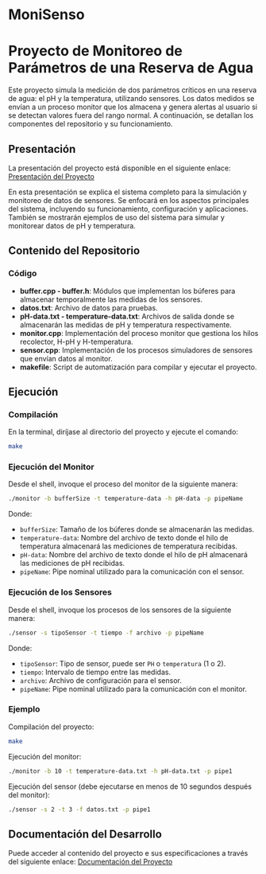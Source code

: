 # MoniSenso

# Proyecto de Monitoreo de Parámetros de una Reserva de Agua

Este proyecto simula la medición de dos parámetros críticos en una reserva de agua: el pH y la temperatura, utilizando sensores. Los datos medidos se envían a un proceso monitor que los almacena y genera alertas al usuario si se detectan valores fuera del rango normal. A continuación, se detallan los componentes del repositorio y su funcionamiento.

## Presentación
La presentación del proyecto está disponible en el siguiente enlace:
[Presentación del Proyecto](https://drive.google.com/file/d/1KujNr6IprCh4j0Jq_AWek3IGJZyReA2_/view?usp=sharing)

En esta presentación se explica el sistema completo para la simulación y monitoreo de datos de sensores. Se enfocará en los aspectos principales del sistema, incluyendo su funcionamiento, configuración y aplicaciones. También se mostrarán ejemplos de uso del sistema para simular y monitorear datos de pH y temperatura.

## Contenido del Repositorio

### Código
- **buffer.cpp - buffer.h**: Módulos que implementan los búferes para almacenar temporalmente las medidas de los sensores.
- **datos.txt**: Archivo de datos para pruebas.
- **pH-data.txt - temperature-data.txt**: Archivos de salida donde se almacenarán las medidas de pH y temperatura respectivamente.
- **monitor.cpp**: Implementación del proceso monitor que gestiona los hilos recolector, H-pH y H-temperatura.
- **sensor.cpp**: Implementación de los procesos simuladores de sensores que envían datos al monitor.
- **makefile**: Script de automatización para compilar y ejecutar el proyecto.

## Ejecución

### Compilación
En la terminal, diríjase al directorio del proyecto y ejecute el comando:
```bash
make
```

### Ejecución del Monitor
Desde el shell, invoque el proceso del monitor de la siguiente manera:
```bash
./monitor -b bufferSize -t temperature-data -h pH-data -p pipeName
```
Donde:
- `bufferSize`: Tamaño de los búferes donde se almacenarán las medidas.
- `temperature-data`: Nombre del archivo de texto donde el hilo de temperatura almacenará las mediciones de temperatura recibidas.
- `pH-data`: Nombre del archivo de texto donde el hilo de pH almacenará las mediciones de pH recibidas.
- `pipeName`: Pipe nominal utilizado para la comunicación con el sensor.

### Ejecución de los Sensores
Desde el shell, invoque los procesos de los sensores de la siguiente manera:
```bash
./sensor -s tipoSensor -t tiempo -f archivo -p pipeName
```
Donde:
- `tipoSensor`: Tipo de sensor, puede ser `PH` o `temperatura` (1 o 2).
- `tiempo`: Intervalo de tiempo entre las medidas.
- `archivo`: Archivo de configuración para el sensor.
- `pipeName`: Pipe nominal utilizado para la comunicación con el monitor.

### Ejemplo
Compilación del proyecto:
```bash
make
```

Ejecución del monitor:
```bash
./monitor -b 10 -t temperature-data.txt -h pH-data.txt -p pipe1
```

Ejecución del sensor (debe ejecutarse en menos de 10 segundos después del monitor):
```bash
./sensor -s 2 -t 3 -f datos.txt -p pipe1
```

## Documentación del Desarrollo
Puede acceder al contenido del proyecto e sus especificaciones a través del siguiente enlace:
[Documentación del Proyecto]()
```
